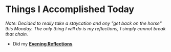 # Things I Accomplished Today

_Note: Decided to really take a staycation and ony "get back on the horse" this Monday. The only thing I will do is my reflections, I simply cannot break that chain._

- Did my **[Evening Reflections](../../routines/evening-reflections.md)**
